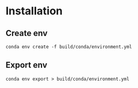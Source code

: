 # Installation

## Create env

    conda env create -f build/conda/environment.yml

## Export env

    conda env export > build/conda/environment.yml

